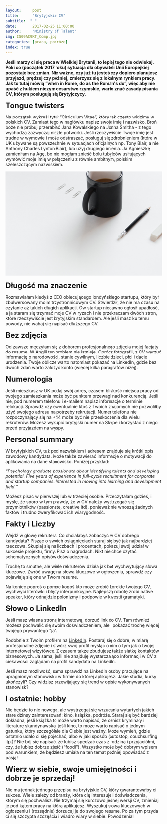 ```yaml
---
layout:     post
title:      "Brytyjskie CV"
subtitle:  " "
date:       2017-02-25 11:00:00 
author:     "Ministry of Talent"
img: IS09AC9KT_Comp.jpg
categories: [praca, podróże]
index: true
---
```

<b> Jeśli marzy ci się praca w Wielkiej Brytanii, to lepiej tego nie odwlekaj. Póki co (początek 2017 roku) sytuacja dla obywateli Unii Europejkiej pozostaje bez zmian. Nie ważne, czy już tu jesteś czy dopiero planujesz przyjazd, prędzej czy później, zmierzysz się z lokalnym rynkiem pracy. Jak to tutaj mówią “when in Rome, do as the Roman's do”, więc aby nie upaść z hukiem niczym cesarstwo rzymskie, warto znać zasady pisania CV, którym posługują się Brytyjczycy. 
</b>

<b><font size="5,5">Tongue twisters</font></b>

Na początek wykreśl tytuł “Cirriculum Vitae”, który tak często widzimy w polskich CV.  Zamiast tego w nagłówku napisz swoje imię i nazwisko. Broń boże nie próbuj przerabiać Jana Kowalskiego na Jonha Smitha - z tego wychodzą zazwyczaj niezłe potworki. Jeśli rzeczywiście Twoje imię jest trudne w wymowie i może odstraszać, posługuj się zdrobnieniem (które w UK używane są powszechnie w sytuacjach oficjalnych np. Tony Blair, a nie Anthony Charles Lynton Blair), lub użyj drugiego imienia. Ja Agnieszkę zamieniłam na Agę, bo nie mogłam znieść bólu tubylców usiłujących wymówić moje imię w połączeniu z równie ambitnym, polskim szeleszczącym nazwiskiem. 

<img src="/images/cv_stock.jpg" class="img-responsive" alt="Picture">

<b><font size="5,5">Długość ma znaczenie</font></b>

Rozmawiałam kiedyś z CEO obiecującego londyńskiego startupu, który był zbulwersowany moim trzystronnicowym CV. Stwierdził, że nie ma czasu na czytanie aż takich długich aplikacji. Ów startup niedawno ogłosił upadłość, a ja staram się trzymać moje CV w ryzach i nie przekraczam dwóch stron, które rzeczywiście jest brytyjskim standardem. Ale jeśli masz ku temu powody, nie wahaj się napisać dłuższego CV. 

<b><font size="5,5">Bez zdjęcia</font></b>

Od zawsze męczyłam się z doborem profesjonalnego zdjęcia mojej facjaty do resume. W Anglii ten problem nie istnieje. Oprócz fotografii, z CV wyrzuć informację o narodowości, stanie cywilnym, liczbie dzieci, płci i dacie urodzenia. Twoje oblicze warto natomiast pokazać na LinkedIn, gdzie bez dwóch zdań warto założyć konto (więcej kilka paragrafów niżej).


<b><font size="5,5">Numerologia</font></b>

Jeśli mieszkasz w UK podaj swój adres, czasem bliskość miejsca pracy od twojego zamieszkania może być punktem przewagi nad konkurencją. Jeśli nie, pod numerem telefonu i e-mailem napisz informacje o terminie relokacji. Sprawdź czy ewentualnie ktoś z Twoich znajomych nie pozwoliłby użyć swojego adresu na potrzeby rekrutacji. Numer telefonu nie rozpoczynający się na +44 może być nie przeskoczenia dla wielu rekruterów. Możesz wykupić brytyjski numer na Skype i korzystać z niego przed przyjazdem na wyspy.

<b><font size="5,5">Personal summary</font></b>

W brytyjskich CV, tuż pod nazwiskiem i adresem znajduje się krótki opis zawodowy kandydata. Może także zawierać  informacje o  motywacji do aplikowania na dane stanowisko. Poniżej przykład: 

<i>“Psychology graduate passionate about identifying talents and developing potential. Five years of experience in full-cycle recruitment for corporate and startup companies. Interested in moving into learning and development field.“</i>

Możesz pisać w pierwszej lub w trzeciej osobie. 
Przeczytałam gdzieś, i myślę, że sporo w tym prawdy, że w CV należy wystrzegać się przymiotników (passionate, creative itd), ponieważ nie wnoszą żadnych faktów i trudno zweryfikować ich wiarygodność. 

<b><font size="5,5">Fakty i Liczby </font></b>

Wejdź w głowę rekrutera. Co chciałabyś zobaczyć w CV dobrego kandydata? Pisząc o swoich osiągnięciach staraj się być jak najbardziej rzeczowa. Skupiaj się na liczbach i procentach, pokazuj swój udział w sukcesie projektu, firmy. Pisz o nagrodach. Nikt nie chce czytać schematycznych opisów doświadczenia.

Trochę to smutne, ale wiele rekruterów działa jak bot wychwytujący słowa kluczowe. Zwróć uwagę na słowa kluczowe w ogłoszeniu, sprawdź czy pojawiają się one w Twoim resume. 

Na koniec poproś o pomoc kogoś kto może zrobić korektę twojego CV, wychwyci literówki i błędy interpunkcyjne. Najlepszą robotę zrobi native speaker, który odnajdzie polonizmy i podpowie w kwestii gramatyki. 

<b><font size="5,5">Słowo o LinkedIn </font></b>

Jeśli masz własna stronę internetową, dorzuć link do CV. Tam również możesz pochwalić się swoim doświadczeniem, ale i pokazać trochę więcej twojego prywantego "ja". 

Podobnie z Twoim profilem na <a href="https://www.linkedin.com" target="_blank">LinkedIn</a>.  Postaraj się o dobre, w miarę profesjonalne zdjęcie i stwórz swój profil myśląc o nim o tym jak o twojej internetowej wizytówce. Z czasem także zbudujesz także siatkę kontaktów biznesowych. Ja sama, jeśli nie znajduję wystarczająco informacji w CV z ciekawości zaglądam na profil kandydata na LinkedIn. 

Jeśli masz możliwość, sama sprawdź na LinkedIn osoby pracujące na upragnionym stanowisku w firmie do której aplikujesz. Jakie studia, kursy ukończyli? Czy widzisz przewijający się trend w opisie wykonywanych stanowisk? 

<b><font size="5,5">I ostatnie: hobby </font></b>

Nie będzie to nic nowego, ale wystrzegaj się wrzucania wytartych jakich stare dżinsy zainteresowań: kino, książka, podróże. Staraj się być bardziej dokładna, jeśli książka to może warto napisać, że cenisz kryminały i literaturę skandynawską, jeśli kino, to może warto napisać o jednym gatunku, który szczególnie dla Ciebie jest ważny. Może wymień, gdzie ostatnio udało ci się pojechać, albo w jaki sposób (autostop, couchsurfing itp.)? Nie bój się napisać, że lubisz spędzać czas z rodziną i przyjaciółmi, czy, że lubisz dobrze zjeść (“foodi”). Wszystko może być dobrym wpisem pod warunkiem, że będziesz umiała na ten temat później opowiadać z pasją! 

<b><font size="5,5">Wierz w siebie, swoje umiejętności i dobrze je sprzedaj!</font></b>

Nie ma jednak jednego przepisu na brytyjskie CV, który gwarantowałby ci sukces. Wiele zależy od branży, która cię interesuje i doświadczenia, którym się pochwalisz. Nie trzymaj się kurczowo jednej wersji CV, zmieniaj je pod kątem pracy na którą aplikujesz. Wyszukuj słowa kluczowych w ogłoszeniu i (rozsądnie) dorzucaj je do swojego resume. 
Po za tym przyda ci się szczypta szczęścia i wiadro wiary w siebie. Powodzenia!



